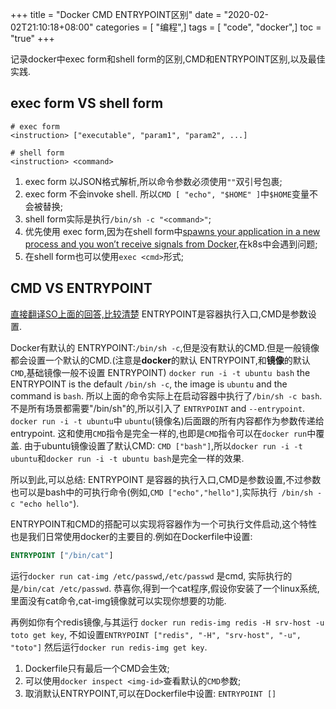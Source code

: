 +++
title = "Docker CMD ENTRYPOINT区别"
date = "2020-02-02T21:10:18+08:00"
categories = [ "编程",]
tags = [ "code", "docker",]
toc = "true"
+++


记录docker中exec form和shell form的区别,CMD和ENTRYPOINT区别,以及最佳实践.

## exec form VS shell form

```text
# exec form
<instruction> ["executable", "param1", "param2", ...]

# shell form
<instruction> <command>
```
<!--more-->

1. exec form 以JSON格式解析,所以命令参数必须使用`""`双引号包裹;
2. exec form 不会invoke shell. 所以`CMD [ "echo", "$HOME" ]`中`$HOME`变量不会被替换;
3. shell form实际是执行`/bin/sh -c "<command>"`;
4. 优先使用 exec form,因为在shell form中[spawns your application in a new process and you won’t receive signals from Docker][1],在k8s中会遇到问题;
5. 在shell form也可以使用`exec <cmd>`形式;


## CMD VS ENTRYPOINT
[直接翻译SO上面的回答,比较清楚][2]
ENTRYPOINT是容器执行入口,CMD是参数设置.

Docker有默认的 ENTRYPOINT:`/bin/sh -c`,但是没有默认的CMD.但是一般镜像都会设置一个默认的CMD.(注意是**docker**的默认 ENTRYPOINT,和**镜像**的默认`CMD`,基础镜像一般不设置 ENTRYPOINT)
`docker run -i -t ubuntu bash` the ENTRYPOINT is the default `/bin/sh -c`, the image is `ubuntu` and the command is `bash`.
所以上面的命令实际上在启动容器中执行了`/bin/sh -c bash`. 不是所有场景都需要"/bin/sh"的,所以引入了 `ENTRYPOINT` and `--entrypoint`.
`docker run -i -t ubuntu`中 `ubuntu`(镜像名)后面跟的所有内容都作为参数传递给entrypoint. 这和使用`CMD`指令是完全一样的,也即是`CMD`指令可以在`docker run`中覆盖.
由于ubuntu镜像设置了默认CMD: `CMD ["bash"]`,所以`docker run -i -t ubuntu`和`docker run -i -t ubuntu bash`是完全一样的效果.

所以到此,可以总结: ENTRYPOINT 是容器的执行入口,CMD是参数设置,不过参数也可以是bash中的可执行命令(例如,`CMD ["echo","hello"]`,实际执行` /bin/sh -c "echo hello"`).

ENTRYPOINT和CMD的搭配可以实现将容器作为一个可执行文件启动,这个特性也是我们日常使用docker的主要目的.例如在Dockerfile中设置:

```Dockerfile
ENTRYPOINT ["/bin/cat"]
```
运行`docker run cat-img /etc/passwd`,`/etc/passwd` 是cmd, 实际执行的是`/bin/cat /etc/passwd`. 恭喜你,得到一个cat程序,假设你安装了一个linux系统,里面没有cat命令,cat-img镜像就可以实现你想要的功能.

再例如你有个redis镜像,与其运行 `docker run redis-img redis -H srv-host -u toto get key`, 
不如设置`ENTRYPOINT ["redis", "-H", "srv-host", "-u", "toto"]` 然后运行`docker run redis-img get key`.

1. Dockerfile只有最后一个CMD会生效;
2. 可以使用`docker inspect <img-id>`查看默认的`CMD`参数;
3. 取消默认ENTRYPOINT,可以在Dockerfile中设置: `ENTRYPOINT []`


[1]: <https://hynek.me/articles/docker-signals/> "docker-signals"
[2]: <https://stackoverflow.com/questions/21553353/what-is-the-difference-between-cmd-and-entrypoint-in-a-Dockerfile/21564990#21564990> "docker-CMD-ENTRYPOINT"

